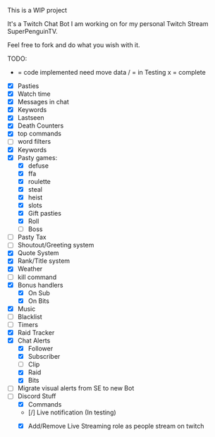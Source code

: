 This is a WIP project

It's a Twitch Chat Bot I am working on for my personal Twitch Stream SuperPenguinTV.

Feel free to fork and do what you wish with it.

TODO:
 - = code implemented need move data
 / = in Testing
 x = complete
- [X] Pasties
- [X] Watch time
- [X] Messages in chat
- [X] Keywords
- [x] Lastseen
- [X] Death Counters
- [x] top commands
- [ ] word filters
- [X] Keywords
- [X] Pasty games:
    - [X] defuse
    - [X] ffa
    - [X] roulette
    - [X] steal
    - [X] heist
    - [X] slots
    - [X] Gift pasties
    - [X] Roll
    - [ ] Boss
- [ ] Pasty Tax
- [ ] Shoutout/Greeting system
- [X] Quote System
- [X] Rank/Title system
- [X] Weather
- [ ] kill command
- [X] Bonus handlers 
    - [X] On Sub
    - [X] On Bits
- [X] Music
- [ ] Blacklist
- [ ] Timers
- [X] Raid Tracker
- [X] Chat Alerts
    - [X] Follower
    - [X] Subscriber
    - [ ] Clip
    - [X] Raid
    - [X] Bits
- [ ] Migrate visual alerts from SE to new Bot
- [ ] Discord Stuff
    - [X] Commands
    - [/] Live notification (In testing)
    - [X] Add/Remove Live Streaming role as people stream on twitch

